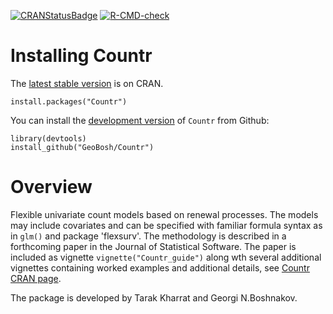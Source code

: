 <!-- badges: start -->
[![CRANStatusBadge](http://www.r-pkg.org/badges/version/Countr)](https://cran.r-project.org/package=Countr)
[![R-CMD-check](https://github.com/GeoBosh/Countr/workflows/R-CMD-check/badge.svg)](https://github.com/GeoBosh/Countr/actions)
<!-- badges: end -->

# Installing Countr

The [latest stable version](https://cran.r-project.org/package=Countr) is on
CRAN.

    install.packages("Countr")

You can install the [development version](https://github.com/GeoBosh/Countr) of
`Countr` from Github:

    library(devtools)
    install_github("GeoBosh/Countr")


# Overview

Flexible univariate count models based on renewal processes. The models may
include covariates and can be specified with familiar formula syntax as in `glm()`
and package 'flexsurv'.  The methodology is described in a forthcoming paper in
the Journal of Statistical Software. The paper is included as vignette
`vignette("Countr_guide")` along wth several additional vignettes containing
worked examples and additional details, see
[Countr CRAN page](https://cran.r-project.org/package=Countr).

The package is developed by Tarak Kharrat and Georgi N.Boshnakov.
